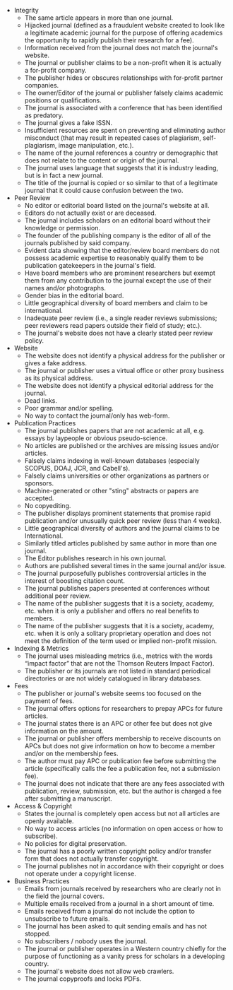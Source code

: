 - Integrity
	- The same article appears in more than one journal.
	- Hijacked journal (defined as a fraudulent website created to look like a legitimate academic journal for the purpose of offering academics the opportunity to rapidly publish their research for a fee).
	- Information received from the journal does not match the journal's website.
	- The journal or publisher claims to be a non-profit when it is actually a for-profit company.
	- The publisher hides or obscures relationships with for-profit partner companies.
	- The owner/Editor of the journal or publisher falsely claims academic positions or qualifications.
	- The journal is associated with a conference that has been identified as predatory.
	- The journal gives a fake ISSN.
	- Insufficient resources are spent on preventing and eliminating author misconduct (that may result in repeated cases of plagiarism, self-plagiarism, image manipulation, etc.).
	- The name of the journal references a country or demographic that does not relate to the content or origin of the journal.
	- The journal uses language that suggests that it is industry leading, but is in fact a new journal.
	- The title of the journal is copied or so similar to that of a legitimate journal that it could cause confusion between the two.
- Peer Review
	- No editor or editorial board listed on the journal's website at all.
	- Editors do not actually exist or are deceased.
	- The journal includes scholars on an editorial board without their knowledge or permission.
	- The founder of the publishing company is the editor of all of the journals published by said company.
	- Evident data showing that the editor/review board members do not possess academic expertise to reasonably qualify them to be publication gatekeepers in the journal's field.
	- Have board members who are prominent researchers but exempt them from any contribution to the journal except the use of their names and/or photographs.
	- Gender bias in the editorial board.
	- Little geographical diversity of board members and claim to be international.
	- Inadequate peer review (i.e., a single reader reviews submissions; peer reviewers read papers outside their field of study; etc.).
	- The journal's website does not have a clearly stated peer review policy.
- Website
	- The website does not identify a physical address for the publisher or gives a fake address.
	- The journal or publisher uses a virtual office or other proxy business as its physical address.
	- The website does not identify a physical editorial address for the journal.
	- Dead links.
	- Poor grammar and/or spelling.
	- No way to contact the journal/only has web-form.
- Publication Practices
	- The journal publishes papers that are not academic at all, e.g. essays by laypeople or obvious pseudo-science.
	- No articles are published or the archives are missing issues and/or articles.
	- Falsely claims indexing in well-known databases (especially SCOPUS, DOAJ, JCR, and Cabell's).
	- Falsely claims universities or other organizations as partners or sponsors.
	- Machine-generated or other "sting" abstracts or papers are accepted.
	- No copyediting.
	- The publisher displays prominent statements that promise rapid publication and/or unusually quick peer review (less than 4 weeks).
	- Little geographical diversity of authors and the journal claims to be International.
	- Similarly titled articles published by same author in more than one journal.
	- The Editor publishes research in his own journal.
	- Authors are published several times in the same journal and/or issue.
	- The journal purposefully publishes controversial articles in the interest of boosting citation count.
	- The journal publishes papers presented at conferences without additional peer review.
	- The name of the publisher suggests that it is a society, academy, etc. when it is only a publisher and offers no real benefits to members.
	- The name of the publisher suggests that it is a society, academy, etc. when it is only a solitary proprietary operation and does not meet the definition of the term used or implied non-profit mission.
- Indexing & Metrics
	- The journal uses misleading metrics (i.e., metrics with the words “impact factor” that are not the Thomson Reuters Impact Factor).
	- The publisher or its journals are not listed in standard periodical directories or are not widely catalogued in library databases.
- Fees
	- The publisher or journal's website seems too focused on the payment of fees.
	- The journal offers options for researchers to prepay APCs for future articles.
	- The journal states there is an APC or other fee but does not give information on the amount.
	- The journal or publisher offers membership to receive discounts on APCs but does not give information on how to become a member and/or on the membership fees.
	- The author must pay APC or publication fee before submitting the article (specifically calls the fee a publication fee, not a submission fee).
	- The journal does not indicate that there are any fees associated with publication, review, submission, etc. but the author is charged a fee after submitting a manuscript.
- Access & Copyright
	- States the journal is completely open access but not all articles are openly available.
	- No way to access articles (no information on open access or how to subscribe).
	- No policies for digital preservation.
	- The journal has a poorly written copyright policy and/or transfer form that does not actually transfer copyright.
	- The journal publishes not in accordance with their copyright or does not operate under a copyright license.
- Business Practices
	- Emails from journals received by researchers who are clearly not in the field the journal covers.
	- Multiple emails received from a journal in a short amount of time.
	- Emails received from a journal do not include the option to unsubscribe to future emails.
	- The journal has been asked to quit sending emails and has not stopped.
	- No subscribers / nobody uses the journal.
	- The journal or publisher operates in a Western country chiefly for the purpose of functioning as a vanity press for scholars in a developing country.
	- The journal's website does not allow web crawlers.
	- The journal copyproofs and locks PDFs.

